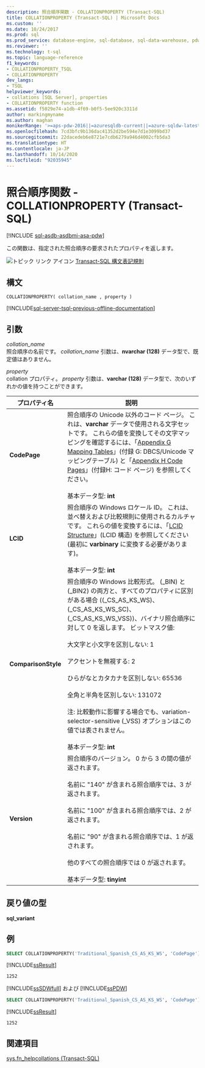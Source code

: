 ```yaml
---
description: 照合順序関数 - COLLATIONPROPERTY (Transact-SQL)
title: COLLATIONPROPERTY (Transact-SQL) | Microsoft Docs
ms.custom: ''
ms.date: 10/24/2017
ms.prod: sql
ms.prod_service: database-engine, sql-database, sql-data-warehouse, pdw
ms.reviewer: ''
ms.technology: t-sql
ms.topic: language-reference
f1_keywords:
- COLLATIONPROPERTY_TSQL
- COLLATIONPROPERTY
dev_langs:
- TSQL
helpviewer_keywords:
- collations [SQL Server], properties
- COLLATIONPROPERTY function
ms.assetid: f5029e74-a1db-4f69-b0f5-5ee920c3311d
author: markingmyname
ms.author: maghan
monikerRange: '>=aps-pdw-2016||=azuresqldb-current||=azure-sqldw-latest||>=sql-server-2016||=sqlallproducts-allversions||>=sql-server-linux-2017||=azuresqldb-mi-current'
ms.openlocfilehash: 7cd3bfc9b136dac41352d2be594e7d1e3099bd37
ms.sourcegitcommit: 22dacedeb6e8721e7cdb6279a946d4002cfb5da3
ms.translationtype: HT
ms.contentlocale: ja-JP
ms.lasthandoff: 10/14/2020
ms.locfileid: "92035945"
---
```

# <a name="collation-functions---collationproperty-transact-sql"></a>照合順序関数 - COLLATIONPROPERTY (Transact-SQL)
[!INCLUDE [sql-asdb-asdbmi-asa-pdw](../../includes/applies-to-version/sql-asdb-asdbmi-asa-pdw.md)]

この関数は、指定された照合順序の要求されたプロパティを返します。
  
![トピック リンク アイコン](../../database-engine/configure-windows/media/topic-link.gif "トピック リンク アイコン") [Transact-SQL 構文表記規則](../../t-sql/language-elements/transact-sql-syntax-conventions-transact-sql.md)
  
## <a name="syntax"></a>構文  
  
```syntaxsql
COLLATIONPROPERTY( collation_name , property )  
```  
  
[!INCLUDE[sql-server-tsql-previous-offline-documentation](../../includes/sql-server-tsql-previous-offline-documentation.md)]

## <a name="arguments"></a>引数
*collation_name*  
照合順序の名前です。 *collation_name* 引数は、**nvarchar (128)** データ型で、既定値はありません。
  
*property*  
collation プロパティ。 *property* 引数は、**varchar (128)** データ型で、次のいずれかの値を持つことができます。
  
|プロパティ名|説明|  
|---|---|
|**CodePage**|照合順序の Unicode 以外のコード ページ。 これは、**varchar** データで使用される文字セットです。 これらの値を変換してその文字マッピングを確認するには、「[Appendix G Mapping Tables](/previous-versions/cc194886(v=msdn.10))」(付録 G: DBCS/Unicode マッピングテーブル) と「[Appendix H Code Pages](/previous-versions/cc195051(v=msdn.10))」(付録H: コード ページ) を参照してください。<br /><br />基本データ型: **int**|  
|**LCID**|照合順序の Windows ロケール ID。 これは、並べ替えおよび比較規則に使用されるカルチャです。 これらの値を変換するには、「[LCID Structure](/openspecs/windows_protocols/ms-lcid/63d3d639-7fd2-4afb-abbe-0d5b5551eef8)」(LCID 構造) を参照してください (最初に **varbinary** に変換する必要があります)。<br /><br />基本データ型: **int**|  
|**ComparisonStyle**|照合順序の Windows 比較形式。 (\_BIN) と (\_BIN2) の両方と、すべてのプロパティに区別がある場合 ((\_CS\_AS\_KS\_WS)、(\_CS\_AS\_KS\_WS\_SC)、(\_CS\_AS\_KS\_WS\_VSS))、バイナリ照合順序に対して 0 を返します。 ビットマスク値:<br /><br /> 大文字と小文字を区別しない: 1<br /><br /> アクセントを無視する: 2<br /><br /> ひらがなとカタカナを区別しない: 65536<br /><br /> 全角と半角を区別しない: 131072<br /><br /> 注: 比較動作に影響する場合でも、variation-selector-sensitive (\_VSS) オプションはこの値では表されません。<br /><br />基本データ型: **int**|  
|**Version**|照合順序のバージョン。 0 から 3 の間の値が返されます。<br /><br /> 名前に "140" が含まれる照合順序では、3 が返されます。<br /><br /> 名前に "100" が含まれる照合順序では、2 が返されます。<br /><br /> 名前に "90" が含まれる照合順序では、1 が返されます。<br /><br /> 他のすべての照合順序では 0 が返されます。<br /><br />基本データ型: **tinyint**|  
  
## <a name="return-types"></a>戻り値の型
**sql_variant**
  
## <a name="examples"></a>例  
  
```sql
SELECT COLLATIONPROPERTY('Traditional_Spanish_CS_AS_KS_WS', 'CodePage');  
```  
  
[!INCLUDE[ssResult](../../includes/ssresult-md.md)]
  
```
1252   
```  
  
[!INCLUDE[ssSDWfull](../../includes/sssdwfull-md.md)] および [!INCLUDE[ssPDW](../../includes/sspdw-md.md)]  
  
```sql
SELECT COLLATIONPROPERTY('Traditional_Spanish_CS_AS_KS_WS', 'CodePage')  
```  
  
[!INCLUDE[ssResult](../../includes/ssresult-md.md)]
  
```
1252   
```  
  
## <a name="see-also"></a>関連項目
[sys.fn_helpcollations &#40;Transact-SQL&#41;](../../relational-databases/system-functions/sys-fn-helpcollations-transact-sql.md)
  
